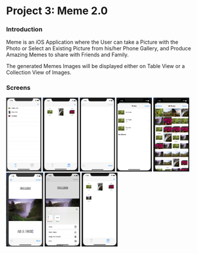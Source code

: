 <h1>Project 3: Meme 2.0</h1>

<h3>Introduction</h3>
<p>Meme is an iOS Application where the User can take a Picture with the Photo or Select an Existing Picture from his/her Phone Gallery, and Produce Amazing Memes to share with Friends and Family.</p>
<p>The generated Memes Images will be displayed either on Table View or a Collection View of Images.</p>

<h3>Screens</h3>
<div>
  <img src="ScreenShots/List.png" height="200">
  <img src="ScreenShots/Gallery.png" height="200">
  <img src="ScreenShots/Add.png" height="200">
  <img src="ScreenShots/Album.png" height="200">
  <img src="ScreenShots/SelectImage.png" height="200">
  <img src="ScreenShots/MakeMeme.png" height="200">
  <img src="ScreenShots/ShareMeme.png" height="200">
  <img src="ScreenShots/MemeShared.png" height="200">
</div>
